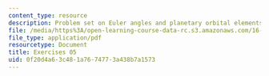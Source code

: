 ```yaml
---
content_type: resource
description: Problem set on Euler angles and planetary orbital elements.
file: /media/https%3A/open-learning-course-data-rc.s3.amazonaws.com/16-346-astrodynamics-fall-2008/0f20d4a63c481a7674773a438b7a1573_ex_05.pdf
file_type: application/pdf
resourcetype: Document
title: Exercises 05
uid: 0f20d4a6-3c48-1a76-7477-3a438b7a1573
---
```

